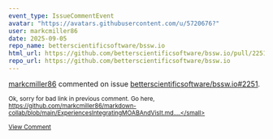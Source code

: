 ```yaml
---
event_type: IssueCommentEvent
avatar: "https://avatars.githubusercontent.com/u/5720676?"
user: markcmiller86
date: 2025-09-05
repo_name: betterscientificsoftware/bssw.io
html_url: https://github.com/betterscientificsoftware/bssw.io/pull/2251
repo_url: https://github.com/betterscientificsoftware/bssw.io
---
```


<a href='https://github.com/markcmiller86' target='_blank'>markcmiller86</a> commented on issue <a href='https://github.com/betterscientificsoftware/bssw.io/pull/2251' target='_blank'>betterscientificsoftware/bssw.io#2251</a>.

<small>Ok, sorry for bad link in previous comment. Go here, https://github.com/markcmiller86/markdown-collab/blob/main/ExperiencesIntegratingMOABAndVisIt.md....</small>

<a href='https://github.com/betterscientificsoftware/bssw.io/pull/2251' target='_blank'>View Comment</a>